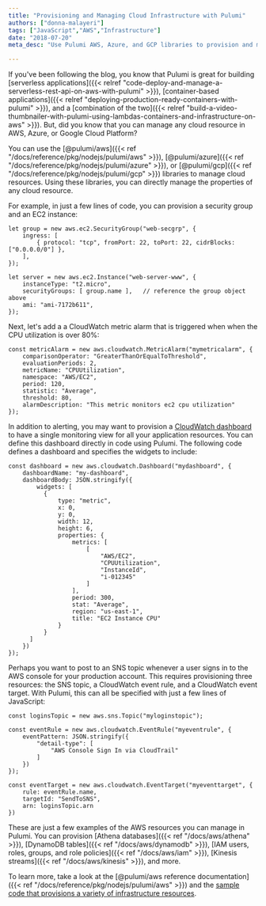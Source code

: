 ```yaml
---
title: "Provisioning and Managing Cloud Infrastructure with Pulumi"
authors: ["donna-malayeri"]
tags: ["JavaScript","AWS","Infrastructure"]
date: "2018-07-20"
meta_desc: "Use Pulumi AWS, Azure, and GCP libraries to provision and manage infrastructure. Configure alerting & monitoring directly in code using Pulumi."

---
```


If you've been following the blog, you know that Pulumi is great for
building [serverless applications]({{< relref "code-deploy-and-manage-a-serverless-rest-api-on-aws-with-pulumi" >}}),
[container-based applications]({{< relref "deploying-production-ready-containers-with-pulumi" >}}),
and a [combination of the two]({{< relref "build-a-video-thumbnailer-with-pulumi-using-lambdas-containers-and-infrastructure-on-aws" >}}).
But, did you know that you can manage any cloud resource in AWS, Azure, or Google Cloud Platform?
<!--more-->

You can use the
[@pulumi/aws]({{< ref "/docs/reference/pkg/nodejs/pulumi/aws" >}}),
[@pulumi/azure]({{< ref "/docs/reference/pkg/nodejs/pulumi/azure" >}}),
or [@pulumi/gcp]({{< ref "/docs/reference/pkg/nodejs/pulumi/gcp" >}})
libraries to manage cloud resources. Using these libraries, you can
directly manage the properties of any cloud resource.

For example, in just a few lines of code, you can provision a security
group and an EC2 instance:

    let group = new aws.ec2.SecurityGroup("web-secgrp", {
        ingress: [
            { protocol: "tcp", fromPort: 22, toPort: 22, cidrBlocks: ["0.0.0.0/0"] },
        ],
    });

    let server = new aws.ec2.Instance("web-server-www", {
        instanceType: "t2.micro",
        securityGroups: [ group.name ],   // reference the group object above
        ami: "ami-7172b611",
    });

Next, let's add a a CloudWatch metric alarm that is triggered when when
the CPU utilization is over 80%:

    const metricAlarm = new aws.cloudwatch.MetricAlarm("mymetricalarm", {
        comparisonOperator: "GreaterThanOrEqualToThreshold",
        evaluationPeriods: 2,
        metricName: "CPUUtilization",
        namespace: "AWS/EC2",
        period: 120,
        statistic: "Average",
        threshold: 80,
        alarmDescription: "This metric monitors ec2 cpu utilization"
    });

In addition to alerting, you may want to provision a [CloudWatch dashboard](https://docs.aws.amazon.com/AmazonCloudWatch/latest/monitoring/CloudWatch_Dashboards.html)
to have a single monitoring view for all your application resources. You
can define this dashboard directly in code using Pulumi. The following
code defines a dashboard and specifies the widgets to include:

    const dashboard = new aws.cloudwatch.Dashboard("mydashboard", {
        dashboardName: "my-dashboard",
        dashboardBody: JSON.stringify({
            widgets: [
              {
                  type: "metric",
                  x: 0,
                  y: 0,
                  width: 12,
                  height: 6,
                  properties: {
                      metrics: [
                          [
                              "AWS/EC2",
                              "CPUUtilization",
                              "InstanceId",
                              "i-012345"
                          ]
                      ],
                      period: 300,
                      stat: "Average",
                      region: "us-east-1",
                      title: "EC2 Instance CPU"
                  }
              }
          ]
        })
    });

Perhaps you want to post to an SNS topic whenever a user signs in to the
AWS console for your production account. This requires provisioning
three resources: the SNS topic, a CloudWatch event rule, and a
CloudWatch event target. With Pulumi, this can all be specified with
just a few lines of JavaScript:

    const loginsTopic = new aws.sns.Topic("myloginstopic");

    const eventRule = new aws.cloudwatch.EventRule("myeventrule", {
        eventPattern: JSON.stringify({
            "detail-type": [
                "AWS Console Sign In via CloudTrail"
            ]
        })
    });

    const eventTarget = new aws.cloudwatch.EventTarget("myeventtarget", {
        rule: eventRule.name,
        targetId: "SendToSNS",
        arn: loginsTopic.arn
    })

These are just a few examples of the AWS resources you can manage in
Pulumi. You can provision
[Athena databases]({{< ref "/docs/aws/athena" >}}),
[DynamoDB tables]({{< ref "/docs/aws/dynamodb" >}}),
[IAM users, roles, groups, and role policies]({{< ref "/docs/aws/iam" >}}),
[Kinesis streams]({{< ref "/docs/aws/kinesis" >}}), and more.

To learn more, take a look at the
[@pulumi/aws reference documentation]({{< ref "/docs/reference/pkg/nodejs/pulumi/aws" >}})
and the [sample code that provisions a variety of infrastructure resources](https://github.com/pulumi/examples/blob/master/aws-ts-resources/index.ts).
